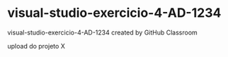 # visual-studio-exercicio-4-AD-1234
visual-studio-exercicio-4-AD-1234 created by GitHub Classroom

<p> upload do projeto X <p>
